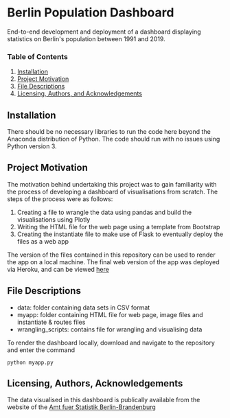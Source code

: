# Berlin Population Dashboard
End-to-end development and deployment of a dashboard displaying statistics on Berlin's population between 1991 and 2019.

### Table of Contents

1. [Installation](#installation)
2. [Project Motivation](#motivation)
3. [File Descriptions](#files)
4. [Licensing, Authors, and Acknowledgements](#licensing)

## Installation <a name="installation"></a>

There should be no necessary libraries to run the code here beyond the Anaconda distribution of Python.  The code should run with no issues using Python version 3.

## Project Motivation<a name="motivation"></a>

The motivation behind undertaking this project was to gain familiarity with the process of developing a dashboard of visualisations from scratch. The steps of the process were as follows:

1. Creating a file to wrangle the data using pandas and build the visualisations using Plotly
2. Writing the HTML file for the web page using a template from Bootstrap
3. Creating the instantiate file to make use of Flask to eventually deploy the files as a web app

The version of the files contained in this repository can be used to render the app on a local machine. The final web version of the app was deployed via Heroku, and can be viewed [here](https://berlin-population-dashboard.herokuapp.com/)

## File Descriptions <a name="files"></a>

- data: folder containing data sets in CSV format
- myapp: folder containing HTML file for web page, image files and instantiate & routes files
- wrangling_scripts: contains file for wrangling and visualising data

To render the dashboard locally, download and navigate to the repository and enter the command

`
python myapp.py
`

## Licensing, Authors, Acknowledgements <a name="licensing"></a>

The data visualised in this dashboard is publically available from the website of the [Amt fuer Statistik Berlin-Brandenburg](https://www.statistik-berlin-brandenburg.de/)
